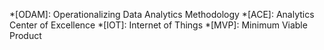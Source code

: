 *[ODAM]: Operationalizing Data Analytics Methodology
*[ACE]: Analytics Center of Excellence
*[IOT]: Internet of Things
*[MVP]: Minimum Viable Product